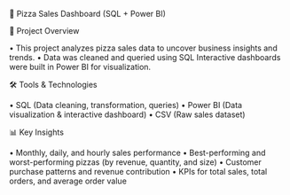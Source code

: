 🍕 Pizza Sales Dashboard (SQL + Power BI)

📌 Project Overview

• This project analyzes pizza sales data to uncover business insights and trends.
• Data was cleaned and queried using SQL Interactive dashboards were built in Power BI for visualization.

🛠 Tools & Technologies

• SQL (Data cleaning, transformation, queries)
• Power BI (Data visualization & interactive dashboard)
• CSV (Raw sales dataset)

📊 Key Insights

• Monthly, daily, and hourly sales performance
• Best-performing and worst-performing pizzas (by revenue, quantity, and size)
• Customer purchase patterns and revenue contribution
• KPIs for total sales, total orders, and average order value
